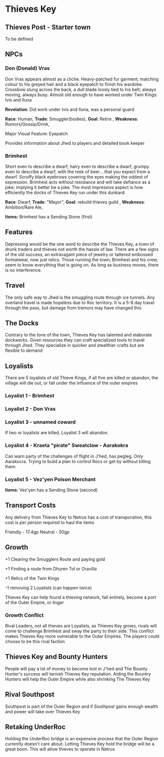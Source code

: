 # Thieves Key

## Thieves Post - Starter town

To be defined

## NPCs

### Don (Donald) Vras

Don Vras appears almost as a cliche. Heavy-patched fur garment; matching colour to his greyed hair and a black eyepatch to finish his wardobe. Crossbow slung across the back, a dull blade loosly tied to his belt; always moving, always busy. Almost old enough to have worked under Twin Kings: Ivis and Iluna

**Revelation**: Did work under Ivis and Iluna, was a personal guard

**Race**: Human, **Trade**: Smuggler(bodies), **Goal**: Retire , **Weakness**: Rumors/Gossip/Drink,

Major Visual Feature: Eyepatch

Provides information about Jhed to players and detailed book keeper

### Brimhest

Short even to describe a dwarf, hairy even to describe a dwarf, grumpy even to describe a dwarf, with the reek of beer... that you expect from a dwarf. Scruffy black eyebrows covering the eyes making the oddest of expression. Brimhest acts without resistance and will take defiance as a joke; implying it better be a joke. The most impressive aspect is how efficiently the docks of Thieves Key run under this dunkard.

**Race**: Dwarf, **Trade**: "Mayor", **Goal**: rebuild thieves guild , **Weakness**: Ambition/Rare Ale,

**Items:** Brimhest has a Sending Stone (first)

## Features

Depressing would be the one word to describe the Thieves Key, a town of drunk traders and thieves not worth the hassle of law. There are a few signs of the old success, an extravagant piece of jewelry or tattered embossed formalwear, now just relics. Those running the town; Brimhest and his crew, seem to know everything that is going on. As long as business moves, there is no interference. 

## Travel

The only safe way to Jhed is the smuggling route through ice tunnels. Any overland travel is made hopeless due to Roc territory. It is a 5-8 day travel through the pass, but damage from tremors may have changed this

## The Docks

Contrary to the tone of the town, Thieves Key has talented and elaborate dockworks. Given resources they can craft specialized tools to travel through Jhed. They specialize in quicker and stealthier crafts but are flexible to demand

## Loyalists

There are 5 loyalists of old Thieve Kings, if all five are killed or abandon, the village will die out, or fall under the influence of the outer empires

### Loyalist 1 - Brimhest

### Loyalist 2 - Don Vras

### Loyalist 3 - unnamed coward

If two or loyalists are killed, Loyalist 3 will abandon.

### Loyalist 4 -  Kraeta "pirate" Sweatclaw - Aarakokra

Can warn party of the challenges of flight in J'hed, has pegleg. Only Aarakocra. Trying to build a plan to control Rocs or get by without killing them

### Loyalist 5 - Vez'yen Poison Merchant

**Items:** Vez'yen has a Sending Stone (second)

## Transport Costs

Any delivery from Thieves Key to Netrus has a cost of transporation, this cost is per person required to haul the items

Friendly - 17.4gp
Neutral - 50gp

## Growth

+1 Clearing the Smugglers Route and paying gold

+1 Finding a route from Dhuren Tol or Oravilla 

+1 Relics of the Twin Kings

-1 removing 2 Loyalists (can happen twice)

Thieves Key can help found a thieving network, fall entirely, become a port of the Outer Empire, or linger

### Growth Conflict

Rival Leaders, not all thieves are Loyalists, as Thieves Key grows, rivals will come to challenge Brimhest and sway the party to their side. This conflict makes Thieves Key more vulnerable to the Outer Empires. The players could choose to be this rival faction

## Thieves Key and Bounty Hunters

People will pay a lot of money to become lost in J'hed and The Bounty Hunter's success will tarnish Thieves Key reputation. Aiding the Bountry Hunters will help the Outer Empire while also shrinking The Thieves Key

## Rival Southpost

Southpost is part of the Outer Region and if Southpost gains enough wealth and power will take over Thieves Key

## Retaking UnderRoc

Holding the UnderRoc bridge is an expensive process that the Outer Region currently doesn't care about. Letting Thieves Key hold the bridge will be a great boon. This will allow thieves to operate in Netrus